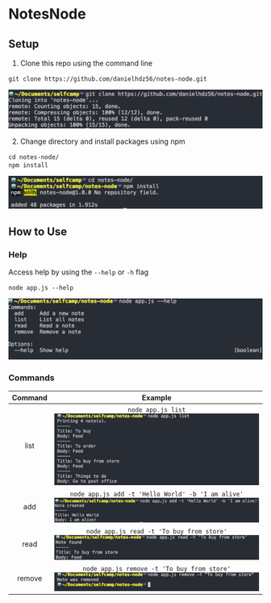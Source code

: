 # NotesNode

## Setup 
1. Clone this repo using the command line
```shellSession
git clone https://github.com/danielhdz56/notes-node.git
```
![clone](/images/cloneRepo.png?raw=true "Clone")

2. Change directory and install packages using npm 
```shellSession
cd notes-node/
npm install
```
![npmInstall](/images/npmInstall.png?raw=true "Install")

## How to Use
### Help
Access help by using the `--help` or `-h` flag
```shellSession
node app.js --help
```
![help](/images/help.png?raw=true "Help")

### Commands  

Command | Example
 :---: | :---:
list | `node app.js list` ![list](/images/list.png?raw=true "List")
add | `node app.js add -t 'Hello World' -b 'I am alive'` ![add](/images/add.png?raw=true "Add")
read | `node app.js read -t 'To buy from store'` ![read](/images/read.png?raw=true "Read")
remove | `node app.js remove -t 'To buy from store'` ![remove](/images/remove.png?raw=true "Remove")